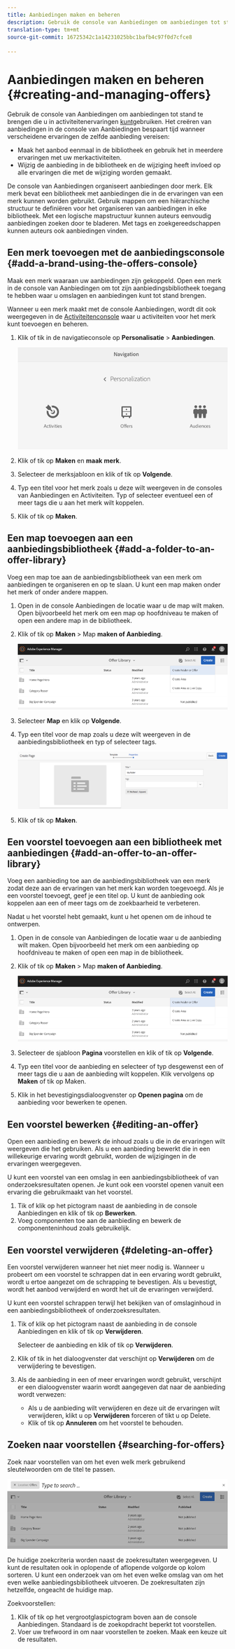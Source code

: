 ```yaml
---
title: Aanbiedingen maken en beheren
description: Gebruik de console van Aanbiedingen om aanbiedingen tot stand te brengen die u in activiteitenervaringen kunt gebruiken
translation-type: tm+mt
source-git-commit: 16725342c1a14231025bbc1bafb4c97f0d7cfce8

---
```



# Aanbiedingen maken en beheren {#creating-and-managing-offers}

Gebruik de console van Aanbiedingen om aanbiedingen tot stand te brengen die u in activiteitenervaringen [kunt](/help/sites-cloud/authoring/personalization/targeted-content.md)gebruiken. Het creëren van aanbiedingen in de console van Aanbiedingen bespaart tijd wanneer verscheidene ervaringen de zelfde aanbieding vereisen:

* Maak het aanbod eenmaal in de bibliotheek en gebruik het in meerdere ervaringen met uw merkactiviteiten.
* Wijzig de aanbieding in de bibliotheek en de wijziging heeft invloed op alle ervaringen die met de wijziging worden gemaakt.

De console van Aanbiedingen organiseert aanbiedingen door merk. Elk merk bevat een bibliotheek met aanbiedingen die in de ervaringen van een merk kunnen worden gebruikt. Gebruik mappen om een hiërarchische structuur te definiëren voor het organiseren van aanbiedingen in elke bibliotheek. Met een logische mapstructuur kunnen auteurs eenvoudig aanbiedingen zoeken door te bladeren. Met tags en zoekgereedschappen kunnen auteurs ook aanbiedingen vinden.

## Een merk toevoegen met de aanbiedingsconsole {#add-a-brand-using-the-offers-console}

Maak een merk waaraan uw aanbiedingen zijn gekoppeld. Open een merk in de console van Aanbiedingen om tot zijn aanbiedingsbibliotheek toegang te hebben waar u omslagen en aanbiedingen kunt tot stand brengen.

Wanneer u een merk maakt met de console Aanbiedingen, wordt dit ook weergegeven in de [Activiteitenconsole](/help/sites-cloud/authoring/personalization/activities.md) waar u activiteiten voor het merk kunt toevoegen en beheren.

1. Klik of tik in de navigatieconsole op **Personalisatie** > **Aanbiedingen**.

   ![Navigeren naar de console Aanbiedingen](/help/sites-cloud/authoring/assets/offers-navigation.png)

1. Klik of tik op **Maken** en **maak** **merk**.
1. Selecteer de merksjabloon en klik of tik op **Volgende**.
1. Typ een titel voor het merk zoals u deze wilt weergeven in de consoles van Aanbiedingen en Activiteiten. Typ of selecteer eventueel een of meer tags die u aan het merk wilt koppelen.
1. Klik of tik op **Maken**.

## Een map toevoegen aan een aanbiedingsbibliotheek {#add-a-folder-to-an-offer-library}

Voeg een map toe aan de aanbiedingsbibliotheek van een merk om aanbiedingen te organiseren en op te slaan. U kunt een map maken onder het merk of onder andere mappen.

1. Open in de console Aanbiedingen de locatie waar u de map wilt maken. Open bijvoorbeeld het merk om een map op hoofdniveau te maken of open een andere map in de bibliotheek.
1. Klik of tik op **Maken** > Map **maken of Aanbieding**.

   ![Aanbiedingsmap maken](/help/sites-cloud/authoring/assets/offers-create-folder.png)

1. Selecteer **Map** en klik op **Volgende**.
1. Typ een titel voor de map zoals u deze wilt weergeven in de aanbiedingsbibliotheek en typ of selecteer tags.

   ![Mapeigenschappen definiëren](/help/sites-cloud/authoring/assets/offers-folder-properties.png)

1. Klik of tik op **Maken**.

## Een voorstel toevoegen aan een bibliotheek met aanbiedingen {#add-an-offer-to-an-offer-library}

Voeg een aanbieding toe aan de aanbiedingsbibliotheek van een merk zodat deze aan de ervaringen van het merk kan worden toegevoegd. Als je een voorstel toevoegt, geef je een titel op. U kunt de aanbieding ook koppelen aan een of meer tags om de zoekbaarheid te verbeteren.

Nadat u het voorstel hebt gemaakt, kunt u het openen om de inhoud te ontwerpen.

1. Open in de console van Aanbiedingen de locatie waar u de aanbieding wilt maken. Open bijvoorbeeld het merk om een aanbieding op hoofdniveau te maken of open een map in de bibliotheek.
1. Klik of tik op **Maken** > Map **maken of Aanbieding**.

   ![Aanbiedingsmap maken](/help/sites-cloud/authoring/assets/offers-create-folder.png)

1. Selecteer de sjabloon **Pagina** voorstellen en klik of tik op **Volgende**.
1. Typ een titel voor de aanbieding en selecteer of typ desgewenst een of meer tags die u aan de aanbieding wilt koppelen. Klik vervolgens op **Maken** of tik op Maken.
1. Klik in het bevestigingsdialoogvenster op **Openen pagina** om de aanbieding voor bewerken te openen.

## Een voorstel bewerken {#editing-an-offer}

Open een aanbieding en bewerk de inhoud zoals u die in de ervaringen wilt weergeven die het gebruiken. Als u een aanbieding bewerkt die in een willekeurige ervaring wordt gebruikt, worden de wijzigingen in de ervaringen weergegeven.

U kunt een voorstel van een omslag in een aanbiedingsbibliotheek of van onderzoeksresultaten openen. Je kunt ook een voorstel openen vanuit een ervaring die gebruikmaakt van het voorstel.

1. Tik of klik op het pictogram naast de aanbieding in de console Aanbiedingen en klik of tik op **Bewerken**.
1. Voeg componenten toe aan de aanbieding en bewerk de componenteninhoud zoals gebruikelijk.

## Een voorstel verwijderen {#deleting-an-offer}

Een voorstel verwijderen wanneer het niet meer nodig is. Wanneer u probeert om een voorstel te schrappen dat in een ervaring wordt gebruikt, wordt u ertoe aangezet om de schrapping te bevestigen. Als u bevestigt, wordt het aanbod verwijderd en wordt het uit de ervaringen verwijderd.

U kunt een voorstel schrappen terwijl het bekijken van of omslaginhoud in een aanbiedingsbibliotheek of onderzoeksresultaten.

1. Tik of klik op het pictogram naast de aanbieding in de console Aanbiedingen en klik of tik op **Verwijderen**.

   Selecteer de aanbieding en klik of tik op **Verwijderen**.

1. Klik of tik in het dialoogvenster dat verschijnt op **Verwijderen** om de verwijdering te bevestigen.
1. Als de aanbieding in een of meer ervaringen wordt gebruikt, verschijnt er een dialoogvenster waarin wordt aangegeven dat naar de aanbieding wordt verwezen:

   * Als u de aanbieding wilt verwijderen en deze uit de ervaringen wilt verwijderen, klikt u op **Verwijderen** forceren of tikt u op Delete.
   * Klik of tik op **Annuleren** om het voorstel te behouden.

## Zoeken naar voorstellen {#searching-for-offers}

Zoek naar voorstellen van om het even welk merk gebruikend sleutelwoorden om de titel te passen.

![Zoeken naar een voorstel](/help/sites-cloud/authoring/assets/offers-search.png)

De huidige zoekcriteria worden naast de zoekresultaten weergegeven. U kunt de resultaten ook in oplopende of aflopende volgorde op kolom sorteren. U kunt een onderzoek van om het even welke omslag van om het even welke aanbiedingsbibliotheek uitvoeren. De zoekresultaten zijn hetzelfde, ongeacht de huidige map.

Zoekvoorstellen:

1. Klik of tik op het vergrootglaspictogram boven aan de console Aanbiedingen. Standaard is de zoekopdracht beperkt tot voorstellen.
1. Voer uw trefwoord in om naar voorstellen te zoeken. Maak een keuze uit de resultaten.
